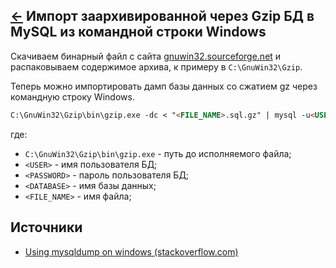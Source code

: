 [&larr;](readme.md "Windows") Импорт заархивированной через Gzip БД в MySQL из командной строки Windows
-------------------------------------------------------------------------------------------------------

Скачиваем бинарный файл с сайта [gnuwin32.sourceforge.net](http://gnuwin32.sourceforge.net/packages/gzip.htm) и распаковываем содержимое архива, к примеру в `C:\GnuWin32\Gzip`.

Теперь можно импортировать дамп базы данных со сжатием gz через командную строку Windows.

```markdown
C:\GnuWin32\Gzip\bin\gzip.exe -dc < "<FILE_NAME>.sql.gz" | mysql -u<USER> -p<PASSWORD> <DATABASE>
```

где:

- `C:\GnuWin32\Gzip\bin\gzip.exe` - путь до исполняемого файла;
- `<USER>` - имя пользователя БД;
- `<PASSWORD>` - пароль пользователя БД;
- `<DATABASE>` - имя базы данных;
- `<FILE_NAME>` - имя файла;

<a name="sources"></a>
## Источники

- [Using mysqldump on windows (stackoverflow.com)](https://stackoverflow.com/questions/27409138/using-mysqldump-on-windows)